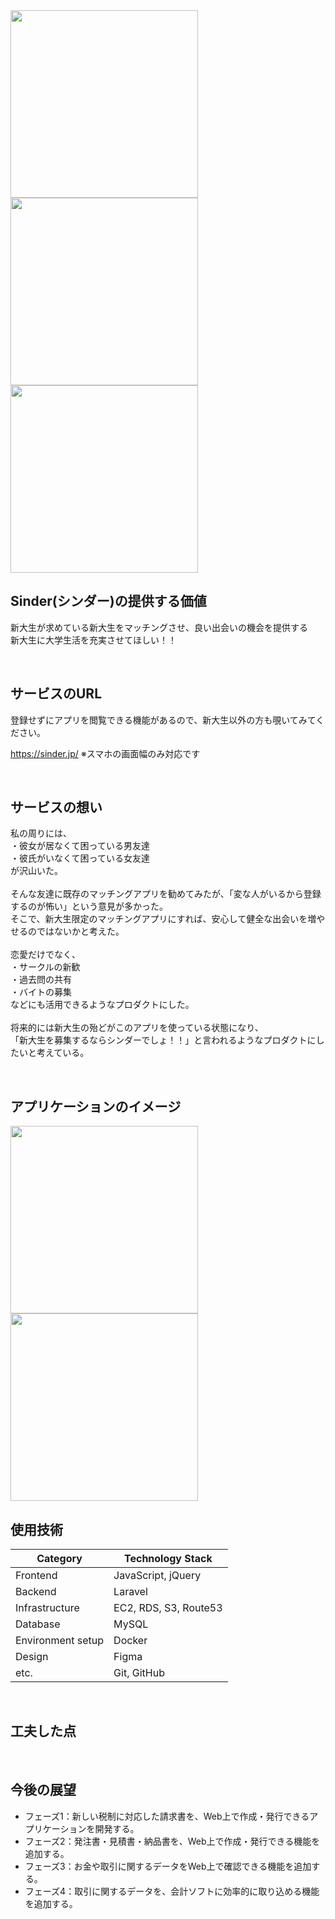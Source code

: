 <img width="300px" src="https://github.com/shoheiweb86/sinder/assets/82988094/d9b865d3-c511-4a9e-8133-e02e7f26fbd1">
<img width="300px" src="https://github.com/shoheiweb86/sinder/assets/82988094/d72c4e06-5fcf-480e-8e36-f9cbcf53a0a9">
<img width="300px" src="https://github.com/shoheiweb86/sinder/assets/82988094/21f020b3-deaf-450b-9af9-fbae7c1e7949">



## Sinder(シンダー)の提供する価値
新大生が求めている新大生をマッチングさせ、良い出会いの機会を提供する<br>
新大生に大学生活を充実させてほしい！！

<br>

## サービスのURL
登録せずにアプリを閲覧できる機能があるので、新大生以外の方も覗いてみてください。

https://sinder.jp/
※スマホの画面幅のみ対応です

<br>

## サービスの想い
私の周りには、<br>
・彼女が居なくて困っている男友達<br>
・彼氏がいなくて困っている女友達<br>
が沢山いた。<br>
<br>
そんな友達に既存のマッチングアプリを勧めてみたが、「変な人がいるから登録するのが怖い」という意見が多かった。<br>
そこで、新大生限定のマッチングアプリにすれば、安心して健全な出会いを増やせるのではないかと考えた。<br>
<br>
恋愛だけでなく、<br>
・サークルの新歓<br>
・過去問の共有<br>
・バイトの募集<br>
などにも活用できるようなプロダクトにした。<br>
<br>
将来的には新大生の殆どがこのアプリを使っている状態になり、<br>
「新大生を募集するならシンダーでしょ！！」と言われるようなプロダクトにしたいと考えている。

<br>

## アプリケーションのイメージ
<img width="300px" src="https://github.com/shoheiweb86/sinder/assets/82988094/9150ef69-e93b-471a-9d0e-ec9981ab3a7f">
<img width="300px" src="https://github.com/shoheiweb86/sinder/assets/82988094/a4e6c8d8-95bd-413d-bfea-eed1885f2783">

<br>

## 使用技術

| Category          | Technology Stack                                     |
| ----------------- | --------------------------------------------------   |
| Frontend          | JavaScript, jQuery                                   |
| Backend           | Laravel                                              |
| Infrastructure    | EC2, RDS, S3, Route53                                |
| Database          | MySQL                                                |
| Environment setup | Docker                                               |
| Design            | Figma                                                |
| etc.              | Git, GitHub                                          |

<br>

## 工夫した点

<br>

## 今後の展望
- フェーズ1：新しい税制に対応した請求書を、Web上で作成・発行できるアプリケーションを開発する。
- フェーズ2：発注書・見積書・納品書を、Web上で作成・発行できる機能を追加する。
- フェーズ3：お金や取引に関するデータをWeb上で確認できる機能を追加する。
- フェーズ4：取引に関するデータを、会計ソフトに効率的に取り込める機能を追加する。
